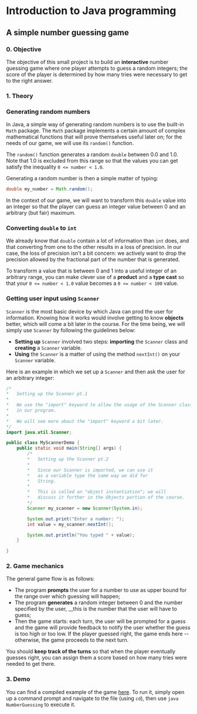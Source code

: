 # Introduction to Java programming

## A simple number guessing game

### 0. Objective

The objective of this small project is to build an __interactive__ number guessing game where one player attempts to guess a random integers; the score of the player is determined by how many tries were necessary to get to the right answer.

### 1. Theory

### Generating random numbers

In Java, a simple way of generating random numbers is to use the built-in `Math` package. The `Math` package implements a certain amount of complex mathematical functions that will prove themselves useful later on; for the needs of our game, we will use its `random()` function.

The `random()` function generates a random `double` between 0.0 and 1.0. Note that 1.0 is excluded from this range so that the values you can get satisfy the inequality `0 <= number < 1.0`.

Generating a random number is then a simple matter of typing:

```java
double my_number = Math.random();
```

In the context of our game, we will want to transform this `double` value into an integer so that the player can guess an integer value between 0 and an arbitrary (but fair) maximum.

### Converting `double` to `int`

We already know that `double` contain a lot of information than `int` does, and that converting from one to the other results in a loss of precision. In our case, the loss of precision isn't a bit concern: we actively want to drop the precision allowed by the fractional part of the number that is generated.

To transform a value that is between 0 and 1 into a useful integer of an arbitrary range, you can make clever use of a __product__ and a __type cast__ so that your `0 <= number < 1.0` value becomes a `0 <= number < 100` value.

### Getting user input using `Scanner`

`Scanner` is the most basic device by which Java can prod the user for information. Knowing how it works would involve getting to know __objects__ better, which will come a bit later in the course. For the time being, we will simply use `Scanner` by following the guidelines below:

- __Setting up__ `Scanner` involved two steps: __importing__ the `Scanner` class and __creating__ a `Scanner` variable.
- __Using__ the `Scanner` is a matter of using the method `nextInt()` on your `Scanner` variable.

Here is an example in which we set up a `Scanner` and then ask the user for an arbitrary integer:

```java
/*
*	Setting up the Scanner pt.1
*	
*	We use the "import" keyword to allow the usage of the Scanner class
*	in our program.
*
*	We will see more about the "import" keyword a bit later.
*/
import java.util.Scanner;

public class MyScannerDemo {
	public static void main(String[] args) {
		/*
		*	Setting up the Scanner pt.2
		*
		*	Since our Scanner is imported, we can use it 
		*	as a variable type the same way we did for
		*	String.
		*
		*	This is called an "object instantiation"; we will
		*	discuss it further in the Objects portion of the course.
		*/
		Scanner my_scanner = new Scanner(System.in);

		System.out.print("Enter a number: ");
		int value = my_scanner.nextInt();

		System.out.println("You typed " + value);
	}

}
```

### 2. Game mechanics

The general game flow is as follows:

- The program __prompts__ the user for a number to use as upper bound for the range over which guessing will happen;
- The program __generates__ a random integer between 0 and the number specified by the user, __this is the number that the user will have to guess;
- Then the game starts: each turn, the user will be prompted for a guess and the game will provide feedback to notify the user whether the guess is too high or too low. If the player guessed right, the game ends here -- otherwise, the game proceeds to the next turn.

You should __keep track of the turns__ so that when the player eventually guesses right, you can assign them a score based on how many tries were needed to get there.

### 3. Demo

You can find a compiled example of the game [here](https://github.com/mcataford/Learning/blob/master/IntroToJava/Projects/NumberGuessing/NumberGuessing.class). To run it, simply open up a command prompt and navigate to the file (using `cd`), then use `java NumberGuessing` to execute it.